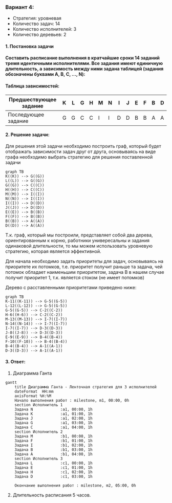 ### Вариант 4: 
- Стратегия: уровневая
- Количество задач: 14 
- Количество исполнителей: 3
- Количество деревьев: 2

#### 1. Постановка задачи
#### Составить расписание выполнения в кратчайшие сроки 14 заданий тремя идентичными исполнителями. Все задания имеют единичную длительность, а зависимость между ними задана таблицей (задания обозначены буквами A, B, C, …, N):
#### Таблица зависимостей:
|Предшествующее задание| K | L | G | H | M | N | I | J | E | F | B | D |
|----------------------|---|---|---|---|---|---|---|---|---|---|---|---|
|Последующее задание   | G | G | C | C | I | I | D | D | B | B | A | A |

#### 2. Решение задачи:
Для решения этой задачи необходимо построить граф, который будет отображать зависимости задач друг от друга, основываясь на виде графа необходимо выбрать стратегию для решения поставленной задачи
```mermaid
graph TB
K((K)) --> G((G))
L((L)) --> G((G))
G((G)) --> C((C))
H((H)) --> C((C))
M((M)) --> I((I))
N((N)) --> I((I))
I((I)) --> D((D))
J((J)) --> D((D))
E((E)) --> B((B))
F((F)) --> B((B))
B((B)) --> A((A))
D((D)) --> A((A))
```
Т.к. граф, который мы построили, представляет собой два дерева, ориентированным к корню, работники универесальны и задания одинаковой длительности, то мы можем использовать уровневую стратегию, которая является эффективной.

Для начала необходимо задать приоритеты для задач, основываясь на приоритете их потомков, т.е. приоритет получит раньше та задача, чей потомок обладает наименьшим приоритетом, задача B в нашем случае получит приоритет 1, т.к. является стоком (не имеет потомков)

Дерево с расставленными приоритетами приведено ниже:
```mermaid
graph TB
K-11((K-11)) --> G-5((G-5))
L-12((L-12)) --> G-5((G-5))
G-5((G-5)) --> C-2((C-2))
H-6((H-6)) --> C-2((C-2))
M-13((M-13)) --> I-7((I-7))
N-14((N-14)) --> I-7((I-7))
I-7((I-7)) --> D-3((D-3))
J-8((J-8)) --> D-3((D-3))
E-9((E-9)) --> B-4((B-4))
F-10((F-10)) --> B-4((B-4))
B-4((B-4)) --> A-1((A-1))
D-3((D-3)) --> A-1((A-1))

```
#### 3. Ответ:
1. Диаграмма Ганта
```mermaid
gantt
    title Диаграмма Ганта - Ленточная стратегия для 3 исполнителей
    dateFormat  HH:mm    
    axisFormat %H:%M
    Начало выполнения работ : milestone, m1, 00:00, 0h
    section Исполнитель 1
    Задача N            :a1, 00:00, 1h
    Задача K            :a1, 01:00, 1h
    Задача J            :a1, 02:00, 1h
    Задача G            :a1, 03:00, 1h
    Задача C            :a1, 04:00, 1h
    section Исполнитель 2
    Задача M            :b1, 00:00, 1h
    Задача F            :b1, 01:00, 1h
    Задача I            :b1, 02:00, 1h
    Задача B            :b1, 03:00, 1h
    Задача A            :b1, 04:00, 1h
    section Исполнитель 3
    Задача L            :c1, 00:00, 1h
    Задача E            :c1, 01:00, 1h
    Задача H            :c1, 02:00, 1h
    Задача D            :c1, 03:00, 1h
    
    Окончание выполнения работ : milestone, m2, 05:00, 0h
```
2. Длительность расписания 5 часов.